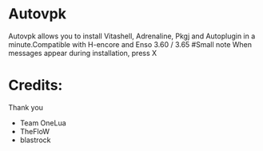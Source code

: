 # Autovpk
Autovpk allows you to install Vitashell, Adrenaline, Pkgj and Autoplugin in a minute.Compatible with H-encore and Enso 3.60 / 3.65
#Small note
When messages appear during installation, press X

# Credits:
 Thank you
- Team OneLua
- TheFloW
- blastrock
